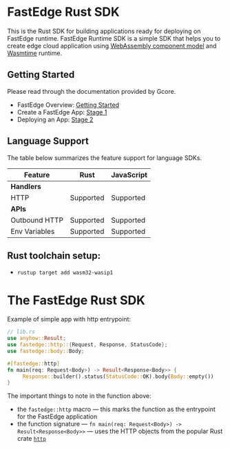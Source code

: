 # FastEdge Rust SDK

This is the Rust SDK for building applications ready for deploying on FastEdge runtime.
FastEdge Runtime SDK is a simple SDK that helps you to create edge cloud application using [WebAssembly component model](https://github.com/WebAssembly/component-model)
and [Wasmtime](https://wasmtime.dev/) runtime.

## Getting Started

Please read through the documentation provided by Gcore.

- FastEdge Overview: [Getting Started](https://gcore.com/docs/fastedge/getting-started)
- Create a FastEdge App: [Stage 1](https://gcore.com/docs/fastedge/getting-started/create-fastedge-apps#stage-1-create-a-wasm-binary-file)
- Deploying an App:
  [Stage 2](https://gcore.com/docs/fastedge/getting-started/create-fastedge-apps#stage-2-deploy-an-app)

## Language Support

The table below summarizes the feature support for language SDKs.

| Feature       | Rust      | JavaScript |
|---------------|-----------|------------|
| **Handlers**  |           |            |
| HTTP          | Supported | Supported  |
| **APIs**      |           |            |
| Outbound HTTP | Supported | Supported  |
| Env Variables | Supported | Supported  |

## Rust toolchain setup:
- `rustup target add wasm32-wasip1`

# The FastEdge Rust SDK

Example of simple app with http entrypoint:

```rust
// lib.rs
use anyhow::Result;
use fastedge::http::{Request, Response, StatusCode};
use fastedge::body::Body;

#[fastedge::http]
fn main(req: Request<Body>) -> Result<Response<Body>> {
     Response::builder().status(StatusCode::OK).body(Body::empty())
}
```

The important things to note in the function above:

- the `fastedge::http` macro — this marks the function as the
  entrypoint for the FastEdge application
- the function signature — `fn main(req: Request<Body>) -> Result<Response<Body>>` —
  uses the HTTP objects from the popular Rust crate
  [`http`](https://crates.io/crates/http)

